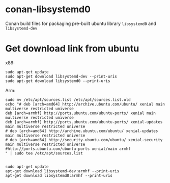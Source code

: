 # conan-libsystemd0
Conan build files for packaging pre-built ubuntu library `libsystemd0` and `libsystemd-dev` 

# Get download link from ubuntu 
x86:
```
sudo apt-get update
sudo apt-get download libsystemd-dev --print-uris
sudo apt-get download libsystemd0 --print-uris
```

Arm:
```
sudo mv /etc/apt/sources.list /etc/apt/sources.list.old
echo "# deb [arch=amd64] http://archive.ubuntu.com/ubuntu/ xenial main multiverse restricted universe
deb [arch=armhf] http://ports.ubuntu.com/ubuntu-ports/ xenial main multiverse restricted universe
deb [arch=armhf] http://ports.ubuntu.com/ubuntu-ports/ xenial-updates main multiverse restricted universe
# deb [arch=amd64] http://archive.ubuntu.com/ubuntu/ xenial-updates main multiverse restricted universe
# deb [arch=amd64] http://security.ubuntu.com/ubuntu/ xenial-security main multiverse restricted universe
#http://ports.ubuntu.com/ubuntu-ports xenial/main armhf
" | sudo tee /etc/apt/sources.list


sudo apt-get update
apt-get download libsystemd-dev:armhf --print-uris
apt-get download libsystemd0:armhf --print-uris
```
